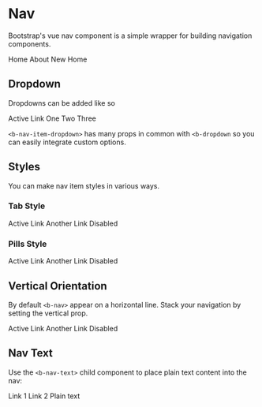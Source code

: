 # Nav

<div class="lead mb-5">

Bootstrap's vue nav component is a simple wrapper for building navigation components.

</div>

<HighlightCard>
  <b-nav>
    <b-nav-item>Home</b-nav-item>
    <b-nav-item>About</b-nav-item>
    <b-nav-item>New</b-nav-item>
    <b-nav-item disabled>Home</b-nav-item>
  </b-nav>
  <template #html>

```vue-html
<b-nav>
  <b-nav-item>Home</b-nav-item>
  <b-nav-item>About</b-nav-item>
  <b-nav-item>New</b-nav-item>
  <b-nav-item disabled>Home</b-nav-item>
</b-nav>
```

  </template>
</HighlightCard>

## Dropdown

Dropdowns can be added like so

<HighlightCard>
  <b-nav pills>
    <b-nav-item active>Active</b-nav-item>
    <b-nav-item>Link</b-nav-item>
    <b-nav-item-dropdown
      v-model="dropdownShow"
      id="my-nav-dropdown"
      text="Dropdown"
      toggle-class="nav-link-custom"
      end
    >
      <b-dropdown-item>One</b-dropdown-item>
      <b-dropdown-item>Two</b-dropdown-item>
      <b-dropdown-divider />
      <b-dropdown-item>Three</b-dropdown-item>
    </b-nav-item-dropdown>
  </b-nav>
  <template #html>

```vue
<template>
  <b-nav pills>
    <b-nav-item active>Active</b-nav-item>
    <b-nav-item>Link</b-nav-item>
    <b-nav-item-dropdown
      v-model="dropdownShow"
      id="my-nav-dropdown"
      text="Dropdown"
      toggle-class="nav-link-custom"
      end
    >
      <b-dropdown-item>One</b-dropdown-item>
      <b-dropdown-item>Two</b-dropdown-item>
      <b-dropdown-divider />
      <b-dropdown-item>Three</b-dropdown-item>
    </b-nav-item-dropdown>
  </b-nav>
</template>

<script setup lang="ts">
const dropdownShow = ref(false)
</script>
```

  </template>
</HighlightCard>

`<b-nav-item-dropdown>` has many props in common with `<b-dropdown` so you can easily integrate custom options.

## Styles

You can make nav item styles in various ways.

### Tab Style

<HighlightCard>
  <b-nav tabs>
    <b-nav-item active>Active</b-nav-item>
    <b-nav-item>Link</b-nav-item>
    <b-nav-item>Another Link</b-nav-item>
    <b-nav-item disabled>Disabled</b-nav-item>
  </b-nav>
  <template #html>

```vue-html
 <b-nav tabs>
  <b-nav-item active>Active</b-nav-item>
  <b-nav-item>Link</b-nav-item>
  <b-nav-item>Another Link</b-nav-item>
  <b-nav-item disabled>Disabled</b-nav-item>
</b-nav>
```

  </template>
</HighlightCard>

### Pills Style

<HighlightCard>
  <b-nav pills>
    <b-nav-item active>Active</b-nav-item>
    <b-nav-item>Link</b-nav-item>
    <b-nav-item>Another Link</b-nav-item>
    <b-nav-item disabled>Disabled</b-nav-item>
  </b-nav>
  <template #html>

```vue-html
<b-nav pills>
  <b-nav-item active>Active</b-nav-item>
  <b-nav-item>Link</b-nav-item>
  <b-nav-item>Another Link</b-nav-item>
  <b-nav-item disabled>Disabled</b-nav-item>
</b-nav>
```

  </template>
</HighlightCard>

## Vertical Orientation

By default `<b-nav>` appear on a horizontal line. Stack your navigation by setting the vertical prop.

<HighlightCard>
  <b-nav vertical class="w-25">
    <b-nav-item active>Active</b-nav-item>
    <b-nav-item>Link</b-nav-item>
    <b-nav-item>Another Link</b-nav-item>
    <b-nav-item disabled>Disabled</b-nav-item>
  </b-nav>
  <template #html>

```vue-html
<b-nav vertical class="w-25">
  <b-nav-item active>Active</b-nav-item>
  <b-nav-item>Link</b-nav-item>
  <b-nav-item>Another Link</b-nav-item>
  <b-nav-item disabled>Disabled</b-nav-item>
</b-nav>
```

  </template>
</HighlightCard>

## Nav Text

Use the `<b-nav-text>` child component to place plain text content into the nav:

<HighlightCard>
  <b-nav>
    <b-nav-item href="#1">Link 1</b-nav-item>
    <b-nav-item href="#2">Link 2</b-nav-item>
    <b-nav-text>Plain text</b-nav-text>
  </b-nav>
  <template #html>

```vue-html
<b-nav>
  <b-nav-item href="#1">Link 1</b-nav-item>
  <b-nav-item href="#2">Link 2</b-nav-item>
  <b-nav-text>Plain text</b-nav-text>
</b-nav>
```

  </template>
</HighlightCard>

<ComponentReference :data="data" />

<script setup lang="ts">
import {data} from '../../data/components/nav.data'
import ComponentReference from '../../components/ComponentReference.vue'
import HighlightCard from '../../components/HighlightCard.vue'
import {
  BNav,
  BNavText,
  BNavItemDropdown,
  BDropdownItem,
  BDropdown,
  BNavItem,
  BCard,
  BCardBody,
  BDropdownDivider,
} from 'bootstrap-vue-next'
import {ref} from 'vue'

const dropdownShow = ref(false)
</script>
